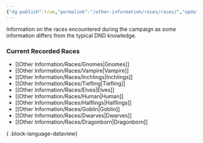 ```yaml
---
{"dg-publish":true,"permalink":"/other-information/races/races/","updated":"2025-06-10T19:10:49.913+01:00"}
---
```


Information on the races encountered during the campaign as some information differs from the typical DND knowledge.

### Current Recorded Races
- [[Other Information/Races/Gnomes\|Gnomes]]
- [[Other Information/Races/Vampire\|Vampire]]
- [[Other Information/Races/Inchlings\|Inchlings]]
- [[Other Information/Races/Tiefling\|Tiefling]]
- [[Other Information/Races/Elves\|Elves]]
- [[Other Information/Races/Human\|Human]]
- [[Other Information/Races/Halflings\|Halflings]]
- [[Other Information/Races/Goblin\|Goblin]]
- [[Other Information/Races/Dwarves\|Dwarves]]
- [[Other Information/Races/Dragonborn\|Dragonborn]]

{ .block-language-dataview}
